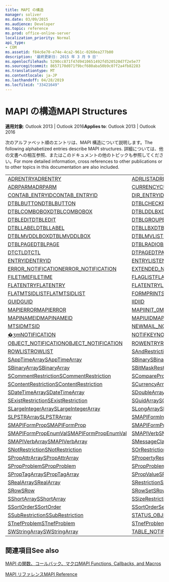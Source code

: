 ```yaml
---
title: MAPI の構造
manager: soliver
ms.date: 03/09/2015
ms.audience: Developer
ms.topic: reference
ms.prod: office-online-server
localization_priority: Normal
api_type:
- COM
ms.assetid: f84c6e70-e74e-4ca2-961c-0260ea277b00
description: '最終更新日: 2015 年 3 月 9 日'
ms.openlocfilehash: 5290cc871f47d9410651492fd520520d7f2e5e77
ms.sourcegitcommit: 8657170d071f9bcf680aba50b9c07f2a4fb82283
ms.translationtype: MT
ms.contentlocale: ja-JP
ms.lasthandoff: 04/28/2019
ms.locfileid: "33421649"
---
```

# <a name="mapi-structures"></a><span data-ttu-id="96926-103">MAPI の構造</span><span class="sxs-lookup"><span data-stu-id="96926-103">MAPI Structures</span></span>

  
  
<span data-ttu-id="96926-104">**適用対象**: Outlook 2013 | Outlook 2016</span><span class="sxs-lookup"><span data-stu-id="96926-104">**Applies to**: Outlook 2013 | Outlook 2016</span></span> 
  
<span data-ttu-id="96926-105">次のアルファベット順のエントリは、MAPI 構造について説明します。</span><span class="sxs-lookup"><span data-stu-id="96926-105">The following alphabetized entries describe MAPI structures.</span></span> <span data-ttu-id="96926-106">詳細については、他の文書への相互参照、またはこのドキュメントの他のトピックも参照してください。</span><span class="sxs-lookup"><span data-stu-id="96926-106">For more detailed information, cross references to other publications or to other topics in this documentation are also included.</span></span>
  
|||
|:-----|:-----|
|[<span data-ttu-id="96926-107">ADRENTRY</span><span class="sxs-lookup"><span data-stu-id="96926-107">ADRENTRY</span></span>](adrentry.md) <br/> |[<span data-ttu-id="96926-108">ADRLIST</span><span class="sxs-lookup"><span data-stu-id="96926-108">ADRLIST</span></span>](adrlist.md) <br/> |
|[<span data-ttu-id="96926-109">ADRPARM</span><span class="sxs-lookup"><span data-stu-id="96926-109">ADRPARM</span></span>](adrparm.md) <br/> |[<span data-ttu-id="96926-110">CURRENCY</span><span class="sxs-lookup"><span data-stu-id="96926-110">CURRENCY</span></span>](currency.md) <br/> |
|[<span data-ttu-id="96926-111">CONTAB_ENTRYID</span><span class="sxs-lookup"><span data-stu-id="96926-111">CONTAB_ENTRYID</span></span>](contab_entryid.md) <br/> |[<span data-ttu-id="96926-112">DIR_ENTRYID</span><span class="sxs-lookup"><span data-stu-id="96926-112">DIR_ENTRYID</span></span>](dir_entryid.md) <br/> |
|[<span data-ttu-id="96926-113">DTBLBUTTON</span><span class="sxs-lookup"><span data-stu-id="96926-113">DTBLBUTTON</span></span>](dtblbutton.md) <br/> |[<span data-ttu-id="96926-114">DTBLCHECKBOX</span><span class="sxs-lookup"><span data-stu-id="96926-114">DTBLCHECKBOX</span></span>](dtblcheckbox.md) <br/> |
|[<span data-ttu-id="96926-115">DTBLCOMBOBOX</span><span class="sxs-lookup"><span data-stu-id="96926-115">DTBLCOMBOBOX</span></span>](dtblcombobox.md) <br/> |[<span data-ttu-id="96926-116">DTBLDDLBX</span><span class="sxs-lookup"><span data-stu-id="96926-116">DTBLDDLBX</span></span>](dtblddlbx.md) <br/> |
|[<span data-ttu-id="96926-117">DTBLEDIT</span><span class="sxs-lookup"><span data-stu-id="96926-117">DTBLEDIT</span></span>](dtbledit.md) <br/> |[<span data-ttu-id="96926-118">DTBLGROUPBOX</span><span class="sxs-lookup"><span data-stu-id="96926-118">DTBLGROUPBOX</span></span>](dtblgroupbox.md) <br/> |
|[<span data-ttu-id="96926-119">DTBLLABEL</span><span class="sxs-lookup"><span data-stu-id="96926-119">DTBLLABEL</span></span>](dtbllabel.md) <br/> |[<span data-ttu-id="96926-120">DTBLLBX</span><span class="sxs-lookup"><span data-stu-id="96926-120">DTBLLBX</span></span>](dtbllbx.md) <br/> |
|[<span data-ttu-id="96926-121">DTBLMVDDLBOX</span><span class="sxs-lookup"><span data-stu-id="96926-121">DTBLMVDDLBOX</span></span>](dtblmvddlbox.md) <br/> |[<span data-ttu-id="96926-122">DTBLMVLISTBOX</span><span class="sxs-lookup"><span data-stu-id="96926-122">DTBLMVLISTBOX</span></span>](dtblmvlistbox.md) <br/> |
|[<span data-ttu-id="96926-123">DTBLPAGE</span><span class="sxs-lookup"><span data-stu-id="96926-123">DTBLPAGE</span></span>](dtblpage.md) <br/> |[<span data-ttu-id="96926-124">DTBLRADIOBUTTON</span><span class="sxs-lookup"><span data-stu-id="96926-124">DTBLRADIOBUTTON</span></span>](dtblradiobutton.md) <br/> |
|[<span data-ttu-id="96926-125">DTCTL</span><span class="sxs-lookup"><span data-stu-id="96926-125">DTCTL</span></span>](dtctl.md) <br/> |[<span data-ttu-id="96926-126">DTPAGE</span><span class="sxs-lookup"><span data-stu-id="96926-126">DTPAGE</span></span>](dtpage.md) <br/> |
|[<span data-ttu-id="96926-127">ENTRYID</span><span class="sxs-lookup"><span data-stu-id="96926-127">ENTRYID</span></span>](entryid.md) <br/> |[<span data-ttu-id="96926-128">ENTRYLIST</span><span class="sxs-lookup"><span data-stu-id="96926-128">ENTRYLIST</span></span>](entrylist.md) <br/> |
|[<span data-ttu-id="96926-129">ERROR_NOTIFICATION</span><span class="sxs-lookup"><span data-stu-id="96926-129">ERROR_NOTIFICATION</span></span>](error_notification.md) <br/> |[<span data-ttu-id="96926-130">EXTENDED_NOTIFICATION</span><span class="sxs-lookup"><span data-stu-id="96926-130">EXTENDED_NOTIFICATION</span></span>](extended_notification.md) <br/> |
|[<span data-ttu-id="96926-131">FILETIME</span><span class="sxs-lookup"><span data-stu-id="96926-131">FILETIME</span></span>](filetime.md) <br/> |[<span data-ttu-id="96926-132">FLAGLIST</span><span class="sxs-lookup"><span data-stu-id="96926-132">FLAGLIST</span></span>](flaglist.md) <br/> |
|[<span data-ttu-id="96926-133">FLATENTRY</span><span class="sxs-lookup"><span data-stu-id="96926-133">FLATENTRY</span></span>](flatentry.md) <br/> |[<span data-ttu-id="96926-134">FLATENTRYLIST</span><span class="sxs-lookup"><span data-stu-id="96926-134">FLATENTRYLIST</span></span>](flatentrylist.md) <br/> |
|[<span data-ttu-id="96926-135">FLATMTSIDLIST</span><span class="sxs-lookup"><span data-stu-id="96926-135">FLATMTSIDLIST</span></span>](flatmtsidlist.md) <br/> |[<span data-ttu-id="96926-136">FORMPRINTSETUP</span><span class="sxs-lookup"><span data-stu-id="96926-136">FORMPRINTSETUP</span></span>](formprintsetup.md) <br/> |
|[<span data-ttu-id="96926-137">GUID</span><span class="sxs-lookup"><span data-stu-id="96926-137">GUID</span></span>](guid.md) <br/> |[<span data-ttu-id="96926-138">IID</span><span class="sxs-lookup"><span data-stu-id="96926-138">IID</span></span>](iid.md) <br/> |
|[<span data-ttu-id="96926-139">MAPIERROR</span><span class="sxs-lookup"><span data-stu-id="96926-139">MAPIERROR</span></span>](mapierror.md) <br/> |[<span data-ttu-id="96926-140">MAPIINIT_0</span><span class="sxs-lookup"><span data-stu-id="96926-140">MAPIINIT_0</span></span>](mapiinit_0.md) <br/> |
|[<span data-ttu-id="96926-141">MAPINAMEID</span><span class="sxs-lookup"><span data-stu-id="96926-141">MAPINAMEID</span></span>](mapinameid.md) <br/> |[<span data-ttu-id="96926-142">MAPIUID</span><span class="sxs-lookup"><span data-stu-id="96926-142">MAPIUID</span></span>](mapiuid.md) <br/> |
|[<span data-ttu-id="96926-143">MTSID</span><span class="sxs-lookup"><span data-stu-id="96926-143">MTSID</span></span>](mtsid.md) <br/> |[<span data-ttu-id="96926-144">NEWMAIL_NOTIFICATION</span><span class="sxs-lookup"><span data-stu-id="96926-144">NEWMAIL_NOTIFICATION</span></span>](newmail_notification.md) <br/> |
|[<span data-ttu-id="96926-145">�ʒm</span><span class="sxs-lookup"><span data-stu-id="96926-145">NOTIFICATION</span></span>](notification.md) <br/> |[<span data-ttu-id="96926-146">NOTIFKEY</span><span class="sxs-lookup"><span data-stu-id="96926-146">NOTIFKEY</span></span>](notifkey.md) <br/> |
|[<span data-ttu-id="96926-147">OBJECT_NOTIFICATION</span><span class="sxs-lookup"><span data-stu-id="96926-147">OBJECT_NOTIFICATION</span></span>](object_notification.md) <br/> |[<span data-ttu-id="96926-148">ROWENTRY</span><span class="sxs-lookup"><span data-stu-id="96926-148">ROWENTRY</span></span>](rowentry.md) <br/> |
|[<span data-ttu-id="96926-149">ROWLIST</span><span class="sxs-lookup"><span data-stu-id="96926-149">ROWLIST</span></span>](rowlist.md) <br/> |[<span data-ttu-id="96926-150">SAndRestriction</span><span class="sxs-lookup"><span data-stu-id="96926-150">SAndRestriction</span></span>](sandrestriction.md) <br/> |
|[<span data-ttu-id="96926-151">SAppTimeArray</span><span class="sxs-lookup"><span data-stu-id="96926-151">SAppTimeArray</span></span>](sapptimearray.md) <br/> |[<span data-ttu-id="96926-152">SBinary</span><span class="sxs-lookup"><span data-stu-id="96926-152">SBinary</span></span>](sbinary.md) <br/> |
|[<span data-ttu-id="96926-153">SBinaryArray</span><span class="sxs-lookup"><span data-stu-id="96926-153">SBinaryArray</span></span>](sbinaryarray.md) <br/> |[<span data-ttu-id="96926-154">SBitMaskRestriction</span><span class="sxs-lookup"><span data-stu-id="96926-154">SBitMaskRestriction</span></span>](sbitmaskrestriction.md) <br/> |
|[<span data-ttu-id="96926-155">SCommentRestriction</span><span class="sxs-lookup"><span data-stu-id="96926-155">SCommentRestriction</span></span>](scommentrestriction.md) <br/> |[<span data-ttu-id="96926-156">SComparePropsRestriction</span><span class="sxs-lookup"><span data-stu-id="96926-156">SComparePropsRestriction</span></span>](scomparepropsrestriction.md) <br/> |
|[<span data-ttu-id="96926-157">SContentRestriction</span><span class="sxs-lookup"><span data-stu-id="96926-157">SContentRestriction</span></span>](scontentrestriction.md) <br/> |[<span data-ttu-id="96926-158">SCurrencyArray</span><span class="sxs-lookup"><span data-stu-id="96926-158">SCurrencyArray</span></span>](scurrencyarray.md) <br/> |
|[<span data-ttu-id="96926-159">SDateTimeArray</span><span class="sxs-lookup"><span data-stu-id="96926-159">SDateTimeArray</span></span>](sdatetimearray.md) <br/> |[<span data-ttu-id="96926-160">SDoubleArray</span><span class="sxs-lookup"><span data-stu-id="96926-160">SDoubleArray</span></span>](sdoublearray.md) <br/> |
|[<span data-ttu-id="96926-161">SExistRestriction</span><span class="sxs-lookup"><span data-stu-id="96926-161">SExistRestriction</span></span>](sexistrestriction.md) <br/> |[<span data-ttu-id="96926-162">SGuidArray</span><span class="sxs-lookup"><span data-stu-id="96926-162">SGuidArray</span></span>](sguidarray.md) <br/> |
|[<span data-ttu-id="96926-163">SLargeIntegerArray</span><span class="sxs-lookup"><span data-stu-id="96926-163">SLargeIntegerArray</span></span>](slargeintegerarray.md) <br/> |[<span data-ttu-id="96926-164">SLongArray</span><span class="sxs-lookup"><span data-stu-id="96926-164">SLongArray</span></span>](slongarray.md) <br/> |
|[<span data-ttu-id="96926-165">SLPSTRArray</span><span class="sxs-lookup"><span data-stu-id="96926-165">SLPSTRArray</span></span>](slpstrarray.md) <br/> |[<span data-ttu-id="96926-166">SMAPIFormInfoArray</span><span class="sxs-lookup"><span data-stu-id="96926-166">SMAPIFormInfoArray</span></span>](smapiforminfoarray.md) <br/> |
|[<span data-ttu-id="96926-167">SMAPIFormProp</span><span class="sxs-lookup"><span data-stu-id="96926-167">SMAPIFormProp</span></span>](smapiformprop.md) <br/> |[<span data-ttu-id="96926-168">SMAPIFormPropArray</span><span class="sxs-lookup"><span data-stu-id="96926-168">SMAPIFormPropArray</span></span>](smapiformproparray.md) <br/> |
|[<span data-ttu-id="96926-169">SMAPIFormPropEnumVal</span><span class="sxs-lookup"><span data-stu-id="96926-169">SMAPIFormPropEnumVal</span></span>](smapiformpropenumval.md) <br/> |[<span data-ttu-id="96926-170">SMAPIVerb</span><span class="sxs-lookup"><span data-stu-id="96926-170">SMAPIVerb</span></span>](smapiverb.md) <br/> |
|[<span data-ttu-id="96926-171">SMAPIVerbArray</span><span class="sxs-lookup"><span data-stu-id="96926-171">SMAPIVerbArray</span></span>](smapiverbarray.md) <br/> |[<span data-ttu-id="96926-172">SMessageClassArray</span><span class="sxs-lookup"><span data-stu-id="96926-172">SMessageClassArray</span></span>](smessageclassarray.md) <br/> |
|[<span data-ttu-id="96926-173">SNotRestriction</span><span class="sxs-lookup"><span data-stu-id="96926-173">SNotRestriction</span></span>](snotrestriction.md) <br/> |[<span data-ttu-id="96926-174">SOrRestriction</span><span class="sxs-lookup"><span data-stu-id="96926-174">SOrRestriction</span></span>](sorrestriction.md) <br/> |
|[<span data-ttu-id="96926-175">SPropAttrArray</span><span class="sxs-lookup"><span data-stu-id="96926-175">SPropAttrArray</span></span>](spropattrarray.md) <br/> |[<span data-ttu-id="96926-176">SPropertyRestriction</span><span class="sxs-lookup"><span data-stu-id="96926-176">SPropertyRestriction</span></span>](spropertyrestriction.md) <br/> |
|[<span data-ttu-id="96926-177">SPropProblem</span><span class="sxs-lookup"><span data-stu-id="96926-177">SPropProblem</span></span>](spropproblem.md) <br/> |[<span data-ttu-id="96926-178">SPropProblemArray</span><span class="sxs-lookup"><span data-stu-id="96926-178">SPropProblemArray</span></span>](spropproblemarray.md) <br/> |
|[<span data-ttu-id="96926-179">SPropTagArray</span><span class="sxs-lookup"><span data-stu-id="96926-179">SPropTagArray</span></span>](sproptagarray.md) <br/> |[<span data-ttu-id="96926-180">SPropValue</span><span class="sxs-lookup"><span data-stu-id="96926-180">SPropValue</span></span>](spropvalue.md) <br/> |
|[<span data-ttu-id="96926-181">SRealArray</span><span class="sxs-lookup"><span data-stu-id="96926-181">SRealArray</span></span>](srealarray.md) <br/> |[<span data-ttu-id="96926-182">SRestriction</span><span class="sxs-lookup"><span data-stu-id="96926-182">SRestriction</span></span>](srestriction.md) <br/> |
|[<span data-ttu-id="96926-183">SRow</span><span class="sxs-lookup"><span data-stu-id="96926-183">SRow</span></span>](srow.md) <br/> |[<span data-ttu-id="96926-184">SRowSet</span><span class="sxs-lookup"><span data-stu-id="96926-184">SRowSet</span></span>](srowset.md) <br/> |
|[<span data-ttu-id="96926-185">SShortArray</span><span class="sxs-lookup"><span data-stu-id="96926-185">SShortArray</span></span>](sshortarray.md) <br/> |[<span data-ttu-id="96926-186">SSizeRestriction</span><span class="sxs-lookup"><span data-stu-id="96926-186">SSizeRestriction</span></span>](ssizerestriction.md) <br/> |
|[<span data-ttu-id="96926-187">SSortOrder</span><span class="sxs-lookup"><span data-stu-id="96926-187">SSortOrder</span></span>](ssortorder.md) <br/> |[<span data-ttu-id="96926-188">SSortOrderSet</span><span class="sxs-lookup"><span data-stu-id="96926-188">SSortOrderSet</span></span>](ssortorderset.md) <br/> |
|[<span data-ttu-id="96926-189">SSubRestriction</span><span class="sxs-lookup"><span data-stu-id="96926-189">SSubRestriction</span></span>](ssubrestriction.md) <br/> |[<span data-ttu-id="96926-190">STATUS_OBJECT_NOTIFICATION</span><span class="sxs-lookup"><span data-stu-id="96926-190">STATUS_OBJECT_NOTIFICATION</span></span>](status_object_notification.md) <br/> |
|[<span data-ttu-id="96926-191">STnefProblem</span><span class="sxs-lookup"><span data-stu-id="96926-191">STnefProblem</span></span>](stnefproblem.md) <br/> |[<span data-ttu-id="96926-192">STnefProblemArray</span><span class="sxs-lookup"><span data-stu-id="96926-192">STnefProblemArray</span></span>](stnefproblemarray.md) <br/> |
|[<span data-ttu-id="96926-193">SWStringArray</span><span class="sxs-lookup"><span data-stu-id="96926-193">SWStringArray</span></span>](swstringarray.md) <br/> |[<span data-ttu-id="96926-194">TABLE_NOTIFICATION</span><span class="sxs-lookup"><span data-stu-id="96926-194">TABLE_NOTIFICATION</span></span>](table_notification.md) <br/> |
   
## <a name="see-also"></a><span data-ttu-id="96926-195">関連項目</span><span class="sxs-lookup"><span data-stu-id="96926-195">See also</span></span>



[<span data-ttu-id="96926-196">MAPI の関数、コールバック、マクロ</span><span class="sxs-lookup"><span data-stu-id="96926-196">MAPI Functions, Callbacks, and Macros</span></span>](mapi-functions-callbacks-and-macros.md)


[<span data-ttu-id="96926-197">MAPI リファレンス</span><span class="sxs-lookup"><span data-stu-id="96926-197">MAPI Reference</span></span>](mapi-reference.md)

